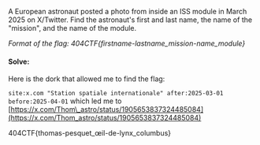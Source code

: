 A European astronaut posted a photo from inside an ISS module in March 2025 on X/Twitter. Find the astronaut's first and last name, the name of the "mission", and the name of the module.

*Format of the flag: 404CTF{firstname-lastname\_mission-name\_module}*

#### Solve:

Here is the dork that allowed me to find the flag:

`site:x.com "Station spatiale internationale" after:2025-03-01 before:2025-04-01`
which led me to [https://x.com/Thom\_astro/status/1905653837324485084](https://x.com/Thom_astro/status/1905653837324485084)

404CTF{thomas-pesquet\_œil-de-lynx\_columbus}